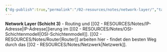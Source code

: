 ```yaml
---
{"dg-publish":true,"permalink":"/02-resources/notes/network-layer/","tags":["informatik/netzwerk/osi/layer3","routing/adressierung","informatik/netzwerk/osi"],"noteIcon":"","updated":"2025-10-29T12:59:08.542+01:00"}
---
```



**Network Layer (Schicht 3)** - Routing und [[02 - RESOURCES/Notes/IP-Adresse\|IP-Adresse]]ierung im [[02 - RESOURCES/Notes/OSI-Schichtenmodell\|OSI-Schichtenmodell]].
[[02 - RESOURCES/Notes/Router\|Router]] arbeiten hier - findet den besten Weg durch das [[02 - RESOURCES/Notes/Netzwerk\|Netzwerk]].